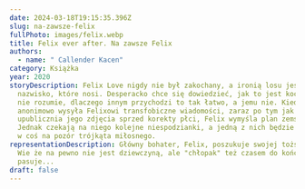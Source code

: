 ```yaml
---
date: 2024-03-18T19:15:35.396Z
slug: na-zawsze-felix
fullPhoto: images/felix.webp
title: Felix ever after. Na zawsze Felix
authors:
  - name: " Callender Kacen"
category: Książka
year: 2020
storyDescription: Felix Love nigdy nie był zakochany, a ironią losu jest
  nazwisko, które nosi. Desperacko chce się dowiedzieć, jak to jest kochać, i
  nie rozumie, dlaczego innym przychodzi to tak łatwo, a jemu nie. Kiedy ktoś
  anonimowo wysyła Felixowi transfobiczne wiadomości, zaraz po tym jak
  upublicznia jego zdjęcia sprzed korekty płci, Felix wymyśla plan zemsty.
  Jednak czekają na niego kolejne niespodzianki, a jedną z nich będzie uwikłanie
  w coś na pozór trójkąta miłosnego.
representationDescription: Główny bohater, Felix, poszukuje swojej tożsamości.
  Wie że na pewno nie jest dziewczyną, ale "chłopak" też czasem do końca nie
  pasuje...
draft: false
---
```

